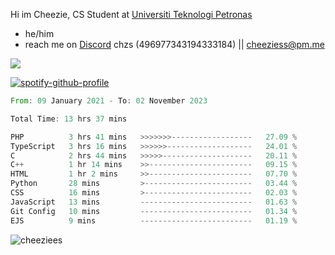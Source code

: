  Hi im Cheezie, CS Student at [Universiti Teknologi Petronas](https://www.utp.edu.my/Pages/Home.aspx)


- he/him  
- reach me on [Discord](https://discord.gg/R2zcmRMQym) chzs (496977343194333184) || [cheeziess@pm.me](mailto:cheeziess@pm.me) 

![](https://discord.c99.nl/widget/theme-3/496977343194333184.png)

[![spotify-github-profile](https://spotify-github-profile.vercel.app/api/view?uid=guwmvkhyh85uvierjzp9buh87&cover_image=true&theme=default&show_offline=true&bar_color=53b14f&bar_color_cover=true)](https://spotify-github-profile.vercel.app/api/view?uid=guwmvkhyh85uvierjzp9buh87&redirect=true)
<!--START_SECTION:waka-->

```rust
From: 09 January 2021 - To: 02 November 2023

Total Time: 13 hrs 37 mins

PHP          3 hrs 41 mins   >>>>>>>------------------   27.09 %
TypeScript   3 hrs 16 mins   >>>>>>-------------------   24.01 %
C            2 hrs 44 mins   >>>>>--------------------   20.11 %
C++          1 hr 14 mins    >>-----------------------   09.15 %
HTML         1 hr 2 mins     >>-----------------------   07.70 %
Python       28 mins         >------------------------   03.44 %
CSS          16 mins         >------------------------   02.03 %
JavaScript   13 mins         -------------------------   01.63 %
Git Config   10 mins         -------------------------   01.34 %
EJS          9 mins          -------------------------   01.19 %
```

<!--END_SECTION:waka-->
<img src="https://komarev.com/ghpvc/?username=cheeziess&color=431c53" alt="cheeziees">
